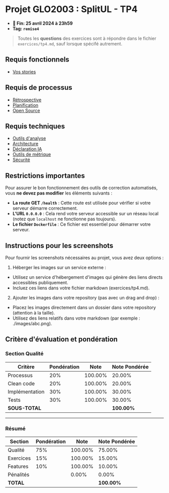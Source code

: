 # Projet GLO2003 : SplitUL  - TP4

- **📅 Fin: 25 avril 2024 à 23h59**
- **Tag: `remise4`**

> Toutes les **questions** des exercices sont à répondre dans le fichier `exercices/tp4.md`, sauf lorsque spécifé autrement.

## Requis fonctionnels

- [Vos stories](fonctionnels/story.md)

## Requis de processus

- [Rétrospective](processus/retrospective.md)
- [Planification](processus/planification.md)
- [Open Source](processus/open-source.md)

## Requis techniques

- [Outils d'analyse](techniques/analyse.md)
- [Architecture](techniques/architecture.md)
- [Déclaration IA](techniques/declaration-IA.md)
- [Outils de métrique](techniques/metriques.md)
- [Sécurité](techniques/securite.md)

## Restrictions importantes

Pour assurer le bon fonctionnement des outils de correction automatisés, vous **ne devez pas modifier** les éléments suivants :

- **La route GET `/health`** : Cette route est utilisée pour vérifier si votre serveur démarre correctement.
- **L'URL `0.0.0.0`** : Cela rend votre serveur accessible sur un réseau local (notez que `localhost` ne fonctionne pas toujours).
- **Le fichier `Dockerfile`** : Ce fichier est essentiel pour démarrer votre serveur.

## Instructions pour les screenshots

Pour fournir les screenshots nécessaires au projet, vous avez deux options :

1. Héberger les images sur un service externe :
- Utilisez un service d'hébergement d'images qui génère des liens directs accessibles publiquement.
- Incluez ces liens dans votre fichier markdown (exercices/tp4.md).

2. Ajouter les images dans votre repository (pas avec un drag and drop) :
- Placez les images directement dans un dossier dans votre repository (attention à la taille).
- Utilisez des liens relatifs dans votre markdown (par exemple : ./images/abc.png).

## Critère d'évaluation et pondération

### Section Qualité

| Critère        | Pondération | Note     | Note Pondérée |
|----------------|-------------|----------|---------------|
| Processus      | 20%         | 100.00%  | 20.00%        |
| Clean code     | 20%         | 100.00%  | 20.00%        |
| Implémentation | 30%         | 100.00%  | 30.00%        |
| Tests          | 30%         | 100.00%  | 30.00%        |
| **SOUS-TOTAL** |             |          | **100.00%**   |

---

### Résumé

| Section    | Pondération | Note     | Note Pondérée |
|------------|-------------|----------|---------------|
| Qualité    | 75%         | 100.00%  | 75.00%        |
| Exercices  | 15%         | 100.00%  | 15.00%        |
| Features   | 10%         | 100.00%  | 10.00%        |
| Pénalités  |             | 0.00%    | 0.00%         |
| **TOTAL**  |             |          | **100.00%**   |
